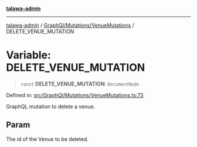 [**talawa-admin**](../../../../README.md)

***

[talawa-admin](../../../../README.md) / [GraphQl/Mutations/VenueMutations](../README.md) / DELETE\_VENUE\_MUTATION

# Variable: DELETE\_VENUE\_MUTATION

> `const` **DELETE\_VENUE\_MUTATION**: `DocumentNode`

Defined in: [src/GraphQl/Mutations/VenueMutations.ts:73](https://github.com/gautam-divyanshu/talawa-admin/blob/cfee07d9592eee1569f258baf49181c393e48f1b/src/GraphQl/Mutations/VenueMutations.ts#L73)

GraphQL mutation to delete a venue.

## Param

The id of the Venue to be deleted.
